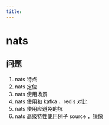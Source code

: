 ```yaml
---
title:
---
```

# nats

## 问题



1. nats 特点
2. nats 定位 
3. nats 使用场景
4.  nats 使用和 kafka ，redis 对比
5. nats 使用应避免的坑
6. nats 高级特性使用例子   source ，镜像